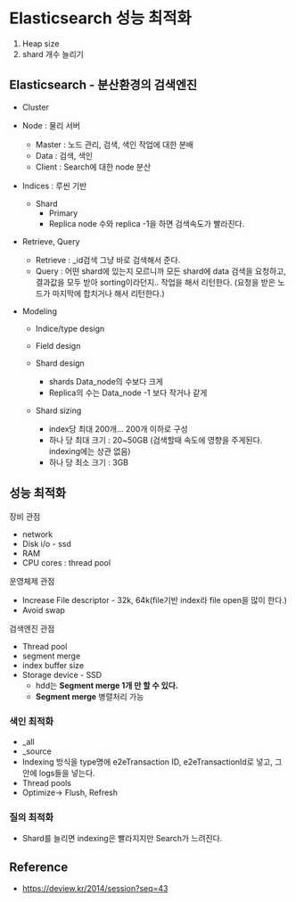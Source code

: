# Elasticsearch 성능 최적화

1. Heap size
2. shard 개수 늘리기



## Elasticsearch - 분산환경의 검색엔진

- Cluster

- Node : 물리 서버

  - Master : 노드 관리, 검색, 색인 작업에 대한 분배
  - Data : 검색, 색인
  - Client : Search에 대한 node 분산

- Indices : 루씬 기반 

  - Shard
    - Primary 
    - Replica node 수와 replica -1을 하면 검색속도가 빨라진다.

- Retrieve, Query

  - Retrieve : _id검색 그냥 바로 검색해서 준다.
  - Query : 어떤 shard에 있는지 모르니까 모든 shard에 data 검색을 요청하고, 결과값을 모두 받아 sorting이라던지.. 작업을 해서 리턴한다. (요청을 받은 노드가 마지막에 합치거나 해서 리턴한다.)

- Modeling

  - Indice/type design

  - Field design 

  - Shard design

    - shards Data_node의 수보다 크게
    - Replica의 수는 Data_node -1 보다 작거나 같게

  - Shard sizing

    - index당 최대 200개... 200개 이하로 구성
    - 하나 당 최대 크기 : 20~50GB (검색할때 속도에 영향을 주게된다. indexing에는 상관 없음)
    - 하나 당 최소 크기 : 3GB

    

## 성능 최적화

장비 관점

- network
- Disk i/o - ssd
- RAM 
- CPU cores : thread pool

운영체제 관점

- Increase File descriptor - 32k, 64k(file기반 index라 file open을 많이 한다.)
- Avoid swap

검색엔진 관점

- Thread pool 
- segment merge
- index buffer size
- Storage device - SSD
  - hdd는 **Segment merge 1개 만 할 수 있다.**
  - **Segment merge** 병렬처리 가능



### 색인 최적화

- _all
- _source 
- Indexing 방식을 type명에 e2eTransaction ID,  e2eTransactionId로 넣고, 그 안에 logs들을 넣는다.
- Thread pools
- Optimize-> Flush, Refresh



### 질의 최적화

- Shard를 늘리면 indexing은 빨라지지만 Search가 느려진다.

  

## Reference

- https://deview.kr/2014/session?seq=43